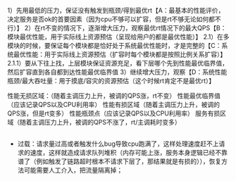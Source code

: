1）先用最低的压力，保证没有触发到瓶颈/得到最优rt【A：最基本的性能评价，决定服务是否ok的首要因素（因为cpu不够可以扩容，但是rt不够无论如何都不行）】
2）在rt不变的情况下，逐渐增大压力，观察最优rt情况下的最大QPS【B：模块最优性能，用于实际线上资源预估（呈现给用户的都是最优性能）】
2.1）在多模块的时候，要保证每个模块都是恰好处于系统最优性能时，才是完整的【C：系统最优性能：用于实际线上资源预估（扩容时每个模块都是按照比例关系扩容）】
2.1.1）要从下往上找，上层模块保证资源充足，看下层哪个先到性能最优临界值，然后扩容直到各自都到达性能最优临界值
3）继续增大压力，观察【D：系统性能瓶颈/最大吞吐量：用于摸底/容灾的资源预估（这个时候rt肯定不是最优rt）】


性能无损区域：（随着主调压力上升，被调的QPS涨，rt不变）
性能最优临界值（应该记录QPS以及CPU利用率）
性能有损区域（随着主调压力上升，被调的QPS涨，但是rt变多）
性能瓶颈点（应该记录QPS以及CPU利用率）
服务有损区域（随着主调压力上升，被调的QPS不涨了，rt/主调耗时变多）


## 
- 过载：请求量过高或者触发什么bug导致cpu跑满了，这样处理速度赶不上请求的速度，这样就造成请求队列堆积（内存可能上涨，服务本身逻辑已经不靠谱了（例如触发了链路超时根本不请求下层了，那结果就是有损的）），恢复方法可能需要人工介入，把流量隔离掉；